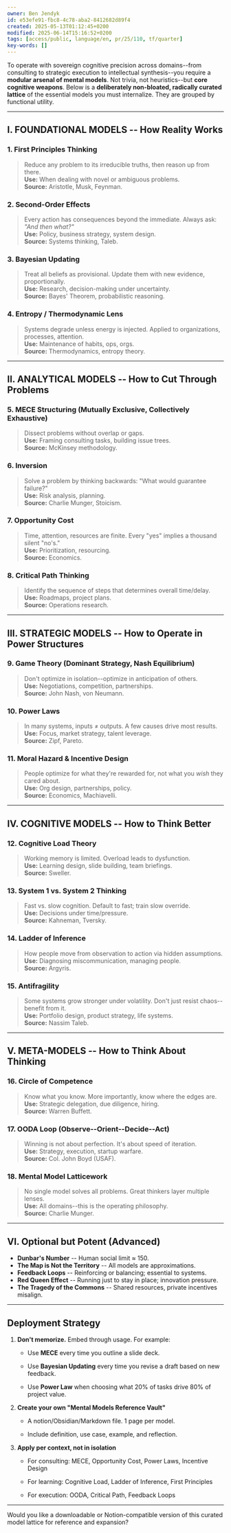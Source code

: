 ```yaml
---
owner: Ben Jendyk
id: e53efe91-fbc8-4c78-aba2-8412682d89f4
created: 2025-05-13T01:12:45+0200
modified: 2025-06-14T15:16:52+0200
tags: [access/public, language/en, pr/25/110, tf/quarter]
key-words: []
---
```


To operate with sovereign cognitive precision across domains--from consulting to strategic execution to intellectual synthesis--you require a **modular arsenal of mental models**. Not trivia, not heuristics--but **core cognitive weapons**. Below is a **deliberately non-bloated, radically curated lattice** of the essential models you must internalize. They are grouped by functional utility.
* * *

## **I. FOUNDATIONAL MODELS -- How Reality Works**

### 1. **First Principles Thinking**

> Reduce any problem to its irreducible truths, then reason up from there.  
**Use:** When dealing with novel or ambiguous problems.  
**Source:** Aristotle, Musk, Feynman.

### 2. **Second-Order Effects**

> Every action has consequences beyond the immediate. Always ask: _"And then what?"_  
**Use:** Policy, business strategy, system design.  
**Source:** Systems thinking, Taleb.

### 3. **Bayesian Updating**

> Treat all beliefs as provisional. Update them with new evidence, proportionally.  
**Use:** Research, decision-making under uncertainty.  
**Source:** Bayes' Theorem, probabilistic reasoning.

### 4. **Entropy / Thermodynamic Lens**

> Systems degrade unless energy is injected. Applied to organizations, processes, attention.  
**Use:** Maintenance of habits, ops, orgs.  
**Source:** Thermodynamics, entropy theory.
* * *

## **II. ANALYTICAL MODELS -- How to Cut Through Problems**

### 5. **MECE Structuring (Mutually Exclusive, Collectively Exhaustive)**

> Dissect problems without overlap or gaps.  
**Use:** Framing consulting tasks, building issue trees.  
**Source:** McKinsey methodology.

### 6. **Inversion**

> Solve a problem by thinking backwards: "What would guarantee failure?"  
**Use:** Risk analysis, planning.  
**Source:** Charlie Munger, Stoicism.

### 7. **Opportunity Cost**

> Time, attention, resources are finite. Every "yes" implies a thousand silent "no's."  
**Use:** Prioritization, resourcing.  
**Source:** Economics.

### 8. **Critical Path Thinking**

> Identify the sequence of steps that determines overall time/delay.  
**Use:** Roadmaps, project plans.  
**Source:** Operations research.
* * *

## **III. STRATEGIC MODELS -- How to Operate in Power Structures**

### 9. **Game Theory (Dominant Strategy, Nash Equilibrium)**

> Don't optimize in isolation--optimize in anticipation of others.  
**Use:** Negotiations, competition, partnerships.  
**Source:** John Nash, von Neumann.

### 10. **Power Laws**

> In many systems, inputs ≠ outputs. A few causes drive most results.  
**Use:** Focus, market strategy, talent leverage.  
**Source:** Zipf, Pareto.

### 11. **Moral Hazard & Incentive Design**

> People optimize for what they're rewarded for, not what you _wish_ they cared about.  
**Use:** Org design, partnerships, policy.  
**Source:** Economics, Machiavelli.
* * *

## **IV. COGNITIVE MODELS -- How to Think Better**

### 12. **Cognitive Load Theory**

> Working memory is limited. Overload leads to dysfunction.  
**Use:** Learning design, slide building, team briefings.  
**Source:** Sweller.

### 13. **System 1 vs. System 2 Thinking**

> Fast vs. slow cognition. Default to fast; train slow override.  
**Use:** Decisions under time/pressure.  
**Source:** Kahneman, Tversky.

### 14. **Ladder of Inference**

> How people move from observation to action via hidden assumptions.  
**Use:** Diagnosing miscommunication, managing people.  
**Source:** Argyris.

### 15. **Antifragility**

> Some systems grow stronger under volatility. Don't just resist chaos--benefit from it.  
**Use:** Portfolio design, product strategy, life systems.  
**Source:** Nassim Taleb.
* * *

## **V. META-MODELS -- How to Think About Thinking**

### 16. **Circle of Competence**

> Know what you know. More importantly, know where the edges are.  
**Use:** Strategic delegation, due diligence, hiring.  
**Source:** Warren Buffett.

### 17. **OODA Loop (Observe--Orient--Decide--Act)**

> Winning is not about perfection. It's about speed of iteration.  
**Use:** Strategy, execution, startup warfare.  
**Source:** Col. John Boyd (USAF).

### 18. **Mental Model Latticework**

> No single model solves all problems. Great thinkers layer multiple lenses.  
**Use:** All domains--this is the operating philosophy.  
**Source:** Charlie Munger.
* * *

## **VI. Optional but Potent (Advanced)**

- **Dunbar's Number** -- Human social limit ≈ 150.
- **The Map is Not the Territory** -- All models are approximations.
- **Feedback Loops** -- Reinforcing or balancing; essential to systems.
- **Red Queen Effect** -- Running just to stay in place; innovation pressure.
- **The Tragedy of the Commons** -- Shared resources, private incentives misalign.
* * *

## **Deployment Strategy**

1. **Don't memorize.** Embed through usage. For example:

    - Use **MECE** every time you outline a slide deck.

    - Use **Bayesian Updating** every time you revise a draft based on new feedback.

    - Use **Power Law** when choosing what 20% of tasks drive 80% of project value.

2. **Create your own "Mental Models Reference Vault"**

    - A notion/Obsidian/Markdown file. 1 page per model.

    - Include definition, use case, example, and reflection.

3. **Apply per context, not in isolation**

    - For consulting: MECE, Opportunity Cost, Power Laws, Incentive Design

    - For learning: Cognitive Load, Ladder of Inference, First Principles

    - For execution: OODA, Critical Path, Feedback Loops
* * *

Would you like a downloadable or Notion-compatible version of this curated model lattice for reference and expansion?
